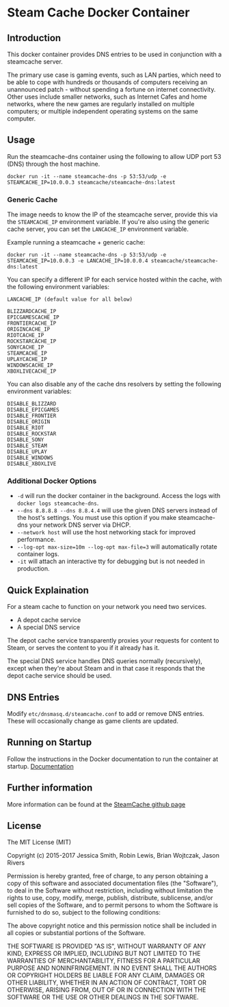 # Steam Cache Docker Container

## Introduction

This docker container provides DNS entries to be used in conjunction with a steamcache server.

The primary use case is gaming events, such as LAN parties, which need to be able to cope with hundreds or thousands of computers receiving an unannounced patch - without spending a fortune on internet connectivity. Other uses include smaller networks, such as Internet Cafes and home networks, where the new games are regularly installed on multiple computers; or multiple independent operating systems on the same computer.

## Usage

Run the steamcache-dns container using the following to allow UDP port 53 (DNS) through the host machine.

```
docker run -it --name steamcache-dns -p 53:53/udp -e STEAMCACHE_IP=10.0.0.3 steamcache/steamcache-dns:latest
```

### Generic Cache

The image needs to know the IP of the steamcache server, provide this via the `STEAMCACHE_IP` environment variable. If you're also using the generic cache server, you can set the `LANCACHE_IP` environment variable.

Example running a steamcache + generic cache:
```
docker run -it --name steamcache-dns -p 53:53/udp -e STEAMCACHE_IP=10.0.0.3 -e LANCACHE_IP=10.0.0.4 steamcache/steamcache-dns:latest
```

You can specify a different IP for each service hosted within the cache, with the following environment variables:
```
LANCACHE_IP (default value for all below)

BLIZZARDCACHE_IP
EPICGAMESCACHE_IP
FRONTIERCACHE_IP
ORIGINCACHE_IP
RIOTCACHE_IP
ROCKSTARCACHE_IP
SONYCACHE_IP
STEAMCACHE_IP
UPLAYCACHE_IP
WINDOWSCACHE_IP
XBOXLIVECACHE_IP
```

You can also disable any of the cache dns resolvers by setting the following environment variables:
```
DISABLE_BLIZZARD
DISABLE_EPICGAMES
DISABLE_FRONTIER
DISABLE_ORIGIN
DISABLE_RIOT
DISABLE_ROCKSTAR
DISABLE_SONY
DISABLE_STEAM
DISABLE_UPLAY
DISABLE_WINDOWS
DISABLE_XBOXLIVE
```

### Additional Docker Options

* `-d` will run the docker container in the background. Access the logs with `docker logs steamcache-dns`.
* `--dns 8.8.8.8 --dns 8.8.4.4` will use the given DNS servers instead of the host's settings. You must use this option if you make steamcache-dns your network DNS server via DHCP.
* `--network host` will use the host networking stack for improved performance.
* `--log-opt max-size=10m --log-opt max-file=3` will automatically rotate container logs.
* `-it` will attach an interactive tty for debugging but is not needed in production.

## Quick Explaination

For a steam cache to function on your network you need two services.
* A depot cache service
* A special DNS service

The depot cache service transparently proxies your requests for content to Steam, or serves the content to you if it already has it.

The special DNS service handles DNS queries normally (recursively), except when they're about Steam and in that case it responds that the depot cache service should be used.

## DNS Entries

Modify `etc/dnsmasq.d/steamcache.conf` to add or remove DNS entries. These will occasionally change as game clients are updated.

## Running on Startup

Follow the instructions in the Docker documentation to run the container at startup.
[Documentation](https://docs.docker.com/engine/admin/host_integration/)

## Further information

More information can be found at the [SteamCache github page](http://steamcache.net)

## License

The MIT License (MIT)

Copyright (c) 2015-2017 Jessica Smith, Robin Lewis, Brian Wojtczak, Jason Rivers

Permission is hereby granted, free of charge, to any person obtaining a copy
of this software and associated documentation files (the "Software"), to deal
in the Software without restriction, including without limitation the rights
to use, copy, modify, merge, publish, distribute, sublicense, and/or sell
copies of the Software, and to permit persons to whom the Software is
furnished to do so, subject to the following conditions:

The above copyright notice and this permission notice shall be included in
all copies or substantial portions of the Software.

THE SOFTWARE IS PROVIDED "AS IS", WITHOUT WARRANTY OF ANY KIND, EXPRESS OR
IMPLIED, INCLUDING BUT NOT LIMITED TO THE WARRANTIES OF MERCHANTABILITY,
FITNESS FOR A PARTICULAR PURPOSE AND NONINFRINGEMENT. IN NO EVENT SHALL THE
AUTHORS OR COPYRIGHT HOLDERS BE LIABLE FOR ANY CLAIM, DAMAGES OR OTHER
LIABILITY, WHETHER IN AN ACTION OF CONTRACT, TORT OR OTHERWISE, ARISING FROM,
OUT OF OR IN CONNECTION WITH THE SOFTWARE OR THE USE OR OTHER DEALINGS IN
THE SOFTWARE.
